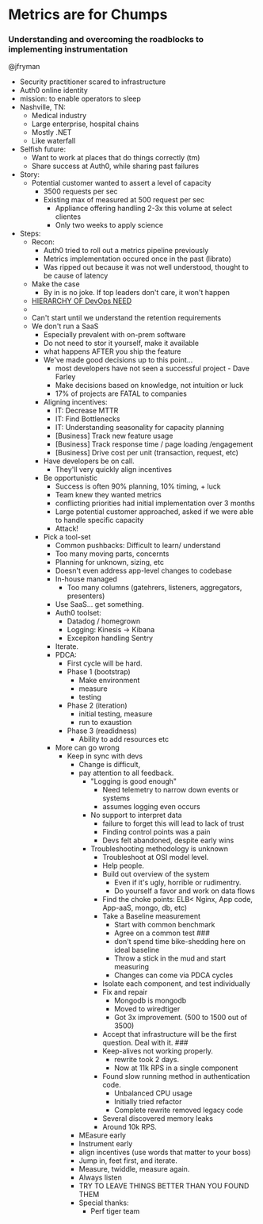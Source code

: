 # Metrics are for Chumps
### Understanding and overcoming the roadblocks to implementing instrumentation

@jfryman

* Security practitioner scared to infrastructure
* Auth0 online identity
* mission: to enable operators to sleep
* Nashville, TN:
    * Medical industry
    * Large enterprise, hospital chains
    * Mostly .NET
    * Like waterfall
* Selfish future:
    * Want to work at places that do things correctly (tm)
    * Share success at Auth0, while sharing past failures
* Story:
    * Potential customer wanted to assert a level of capacity
        * 3500 requests per sec
        * Existing max of measured at 500 request per sec
            * Appliance offering handling 2-3x this volume at select clientes
            * Only two weeks to apply science
* Steps:
    * Recon:
        * Auth0 tried to roll out a metrics pipeline previously
        * Metrics implementation occured once in the past (librato)
        * Was ripped out because it was not well understood, thought to be
          cause of latency
    * Make the case
        * By in is no joke.  If top leaders don't care, it won't happen
    * [HIERARCHY OF DevOps NEED](./Tue08__Metrics.are.for.Chumps__by_James.Fryman.jpg)
    *
    * Can't start until we understand the retention requirements
    * We don't run a SaaS
        * Especially prevalent with on-prem software
        * Do not need to stor it yourself, make it available
        * what happens AFTER you ship the feature
        * We've made good decisions up to this point...
            * most developers have not seen a successful project - Dave Farley
            * Make decisions based on knowledge, not intuition or luck
            * 17% of projects are FATAL to companies
        * Aligning incentives:
            * IT: Decrease MTTR
            * IT: Find Bottlenecks
            * IT: Understanding seasonality for capacity planning
            * [Business] Track new feature usage
            * [Business] Track response time / page loading /engagement
            * [Business] Drive cost per unit (transaction, request, etc)
        * Have developers be on call.
            * They'll very quickly align incentives
        * Be opportunistic
            * Success is often 90% planning, 10% timing, + luck  
            * Team knew they wanted metrics
            * conflicting priorities had initial implementation over 3 months
            * Large potential customer approached, asked if we were able to
              handle specific capacity
            * Attack!
        * Pick a tool-set
            * Common pushbacks: Difficult to learn/ understand
            * Too many moving parts, concernts
            * Planning for unknown, sizing, etc
            * Doesn't even address app-level changes to codebase
            * In-house managed
                * Too many columns (gatehrers, listeners, aggregators, presenters)
            * Use SaaS... get something.
            * Auth0 toolset:
                * Datadog / homegrown
                * Logging: Kinesis -> Kibana
                * Excepiton handling Sentry
            * Iterate.
            * PDCA:
                * First cycle will be hard.
                * Phase 1 (bootstrap)
                    * Make environment
                    * measure
                    * testing
                * Phase 2 (iteration)
                    * initial testing, measure
                    * run to exaustion
                * Phase 3 (readidness)
                    * Ability to add resources etc
            * More can go wrong
                * Keep in sync with devs
                    * Change is difficult,
                    * pay attention to all feedback.
                        * "Logging is good enough"
                            * Need telemetry to narrow down events or systems
                            * assumes logging even occurs
                        * No support to interpret data
                            * failure to forget this will lead to lack of trust
                            * Finding control points was a pain
                            * Devs felt abandoned, despite early wins
                        * Troubleshooting methodology is unknown
                            * Troubleshoot at OSI model level.
                            * Help people.
                            * Build out overview of the system
                                * Even if it's ugly, horrible or rudimentry.
                                * Do yourself a favor and work on data flows
                            * Find the choke points: ELB< Nginx, App code,
                              App-aaS, mongo, db, etc)
                            * Take a Baseline measurement
                                * Start with common benchmark
                                * Agree on a common test ###
                                * don't spend time bike-shedding here on ideal baseline
                                * Throw a stick in the mud and start measuring
                                * Changes can come via PDCA cycles
                            * Isolate each component, and test individually
                            * Fix and repair
                                * Mongodb is mongodb
                                * Moved to wiredtiger
                                * Got 3x improvement. (500 to 1500 out of 3500)
                            * Accept that infrastructure will be the first question.  Deal with it. ###
                            * Keep-alives not working properly.  
                                * rewrite took 2 days.
                                * Now at 11k RPS in a single component
                            * Found slow running method in authentication code.
                                * Unbalanced CPU usage
                                * Initially tried refactor
                                * Complete rewrite removed legacy code
                            * Several discovered memory leaks
                            * Around 10k RPS.
                    * MEasure early
                    * Instrument early
                    * align incentives (use words that matter to your boss)
                    * Jump in, feet first, and iterate.
                    * Measure, twiddle, measure again.
                    * Always listen
                    * TRY TO LEAVE THINGS BETTER THAN YOU FOUND THEM
                    * Special thanks:
                        * Perf tiger team
